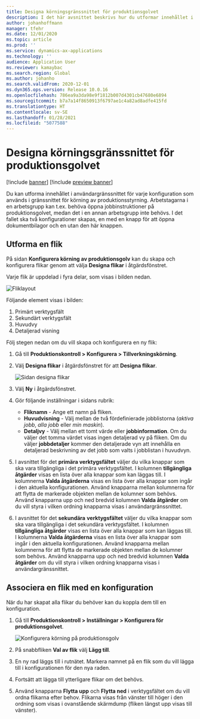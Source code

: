 ```yaml
---
title: Designa körningsgränssnittet för produktionsgolvet
description: I det här avsnittet beskrivs hur du utformar innehållet i användargränssnittet för varje konfiguration.
author: johanhoffmann
manager: tfehr
ms.date: 12/01/2020
ms.topic: article
ms.prod: ''
ms.service: dynamics-ax-applications
ms.technology: ''
audience: Application User
ms.reviewer: kamaybac
ms.search.region: Global
ms.author: johanho
ms.search.validFrom: 2020-12-01
ms.dyn365.ops.version: Release 10.0.16
ms.openlocfilehash: 786ea9a3da98e9f1812b007d4301cb47680e6894
ms.sourcegitcommit: b7a7a14f8650913f6797ae1c4a82ad8adfe415fd
ms.translationtype: HT
ms.contentlocale: sv-SE
ms.lasthandoff: 01/28/2021
ms.locfileid: "5077588"
---
```

# <a name="design-the-production-floor-execution-interface"></a>Designa körningsgränssnittet för produktionsgolvet

[!include [banner](../includes/banner.md)]
[!include [preview banner](../includes/preview-banner.md)]

Du kan utforma innehållet i användargränssnittet för varje konfiguration som används i gränssnittet för körning av produktionsstyrning. Arbetstagarna i en arbetsgrupp kan t.ex. behöva öppna jobbinstruktioner på produktionsgolvet, medan det i en annan arbetsgrupp inte behövs. I det fallet ska två konfigurationer skapas, en med en knapp för att öppna dokumentbilagor och en utan den här knappen.

## <a name="design-a-tab"></a>Utforma en flik

På sidan **Konfigurera körning av produktionsgolv** kan du skapa och konfigurera flikar genom att välja **Designa flikar** i åtgärdsfönstret.

Varje flik är uppdelad i fyra delar, som visas i bilden nedan.

![Fliklayout](media/pfe-tab-layout.png "Fliklayout")

Följande element visas i bilden:

1. Primärt verktygsfält
1. Sekundärt verktygsfält
1. Huvudvy
1. Detaljerad visning

Följ stegen nedan om du vill skapa och konfigurera en ny flik:

1. Gå till **Produktionskontroll &gt; Konfigurera &gt; Tillverkningskörning**.

1. Välj **Designa flikar** i åtgärdsfönstret för att **Designa flikar**.

    ![Sidan designa flikar](media/pfe-design-tabs.png "Sidan designa flikar")

1. Välj **Ny** i åtgärdsfönstret.

1. Gör följande inställningar i sidans rubrik:

    - **Fliknamn** - Ange ett namn på fliken.
    - **Huvudvisning** - Välj mellan de två fördefinierade jobblistorna (*aktiva jobb*, *alla jobb* eller *min maskin*).
    - **Detaljvy** - Välj mellan ett tomt värde eller **jobbinformation**. Om du väljer det tomma värdet visas ingen detaljerad vy på fliken. Om du väljer **jobbdetaljer** kommer den detaljerade vyn att innehålla en detaljerad beskrivning av det jobb som valts i jobblistan i huvudvyn.

1. I avsnittet för det **primära verktygsfältet** väljer du vilka knappar som ska vara tillgängliga i det primära verktygsfältet. I kolumnen **tillgängliga åtgärder** visas en lista över alla knappar som kan läggas till. I kolumnerna **Valda åtgärderna** visas en lista över alla knappar som ingår i den aktuella konfigurationen. Använd knapparna mellan kolumnerna för att flytta de markerade objekten mellan de kolumner som behövs. Använd knapparna upp och ned bredvid kolumnen **Valda åtgärder** om du vill styra i vilken ordning knapparna visas i användargränssnittet.

1. I avsnittet för det **sekundära** **verktygsfältet** väljer du vilka knappar som ska vara tillgängliga i det sekundära verktygsfältet. I kolumnen **tillgängliga åtgärder** visas en lista över alla knappar som kan läggas till. I kolumnerna **Valda åtgärderna** visas en lista över alla knappar som ingår i den aktuella konfigurationen. Använd knapparna mellan kolumnerna för att flytta de markerade objekten mellan de kolumner som behövs. Använd knapparna upp och ned bredvid kolumnen **Valda åtgärder** om du vill styra i vilken ordning knapparna visas i användargränssnittet.

## <a name="associate-a-tab-with-a-configuration"></a>Associera en flik med en konfiguration

När du har skapat alla flikar du behöver kan du koppla dem till en konfiguration.

1. Gå till **Produktionskontroll &gt; Inställningar &gt; Konfigurera för produktionsgolvet**.

    ![Konfigurera körning på produktionsgolv](media/pfe-config-prod-floor-execution.png "Konfigurera körning på produktionsgolv")

1. På snabbfliken **Val av flik** välj **Lägg till**.

1. En ny rad läggs till i rutnätet. Markera namnet på en flik som du vill lägga till i konfigurationen för den nya raden.

1. Fortsätt att lägga till ytterligare flikar om det behövs.

1. Använd knapparna **Flytta upp** och **Flytta ned** i verktygsfältet om du vill ordna flikarna efter behov. Flikarna visas från vänster till höger i den ordning som visas i ovanstående skärmdump (fliken längst upp visas till vänster).
